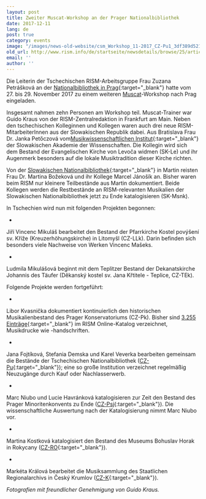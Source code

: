 ```yaml
---
layout: post
title: Zweiter Muscat-Workshop an der Prager Nationalbibliothek
date: 2017-12-11
lang: de
post: true
category: events
image: "/images/news-old-website/csm_Workshop_11-2017_CZ-Pu1_3df389d521.jpg"
old_url: http://www.rism.info/de/startseite/newsdetails/browse/25/article/64/second-muscat-workshop-in-prague.html
email: ''
author: ''
---
```


Die Leiterin der Tschechischen RISM-Arbeitsgruppe Frau Zuzana Petrášková an der [Nationalbibliothek in Prag](http://www.en.nkp.cz/){:target="_blank"} hatte vom 27. bis 29. November 2017 zu einem weiteren [Muscat](/community/muscat.html)-Workshop nach Prag eingeladen.

Insgesamt nahmen zehn Personen am Workshop teil. Muscat-Trainer war Guido Kraus von der RISM-Zentralredaktion in Frankfurt am Main. Neben den tschechischen Kolleginnen und Kollegen waren auch drei neue RISM-MitarbeiterInnen aus der Slowakischen Republik dabei. Aus Bratislava Frau Dr. Janka Petőczová vom[Musikwissenschaftlichen Institut](http://uhv.sav.sk/en/){:target="_blank"} der Slowakischen Akademie der Wissenschaften. Die Kollegin wird sich dem Bestand der Evangelischen Kirche von Levoča widmen (SK-Le) und ihr Augenmerk besonders auf die lokale Musiktradition dieser Kirche richten.

Von der [Slowakischen Nationalbibliothek](http://www.snk.sk/en/){:target="_blank"} in Martin reisten Frau Dr. Martina Božeková und ihr Kollege Marcel Jánošík an. Bisher waren beim RISM nur kleinere Teilbestände aus Martin dokumentiert. Beide Kollegen werden die Restbestände an RISM-relevanten Musikalien der Slowakischen Nationalbibliothek jetzt zu Ende katalogisieren (SK-Msnk).

In Tschechien wird nun mit folgenden Projekten begonnen:

-

Jiří Vincenc Mikuláš bearbeitet den Bestand der Pfarrkirche Kostel povýšení sv. Kříže (Kreuzerhöhungskirche) in Litomyšl (CZ-LLk). Darin befinden sich besonders viele Nachweise von Werken Vincenc Mašeks.

-

Ludmila Mikulášová beginnt mit dem Teplitzer Bestand der Dekanatskirche Johannis des Täufer (Děkanský kostel sv. Jana Křtitele - Teplice, CZ-TEk).

Folgende Projekte werden fortgeführt:

-

Libor Kvasnička dokumentiert kontinuierlich den historischen Musikalienbestand des Prager Konservatoriums (CZ-Pk). Bisher sind [3.255 Einträge](https://opac.rism.info/search?View=rism&siglum=CZ-Pk){:target="_blank"} im RISM Online-Katalog verzeichnet, Musikdrucke wie -handschriften.

-

Jana Fojtíková, Stefania Demska und Karel Veverka bearbeiten gemeinsam die Bestände der Tschechischen Nationalbibliothek ([CZ-Pu](https://opac.rism.info/search?View=rism&siglum=CZ-Pu&Language=en){:target="_blank"}); eine so große Institution verzeichnet regelmäßig Neuzugänge durch Kauf oder Nachlasserwerb.

-

Marc Niubo und Lucie Havránková katalogisieren zur Zeit den Bestand des Prager Minoritenkonvents zu Ende ([CZ-Psj](https://opac.rism.info/search?View=rism&siglum=CZ-Psj&Language=en){:target="_blank"}). Die wissenschaftliche Auswertung nach der Katalogisierung nimmt Marc Niubo vor.

-

Martina Kostková katalogisiert den Bestand des Museums Bohuslav Horak in Rokycany ([CZ-RO](https://opac.rism.info/search?View=rism&siglum=CZ-RO&Language=en){:target="_blank"}).

-

Markéta Králová bearbeitet die Musiksammlung des Staatlichen Regionalarchivs in Český Krumlov ([CZ-K](https://opac.rism.info/search?View=rism&siglum=CZ-K&Language=en){:target="_blank"}).

_Fotografien mit freundlicher Genehmigung von Guido Kraus._